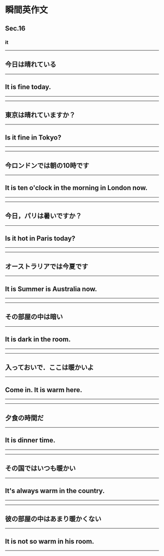 # 瞬間英作文
## Sec.16
### it
***
<!-- 1 -->
## 今日は晴れている
---
## It is fine today.
***
***
<!-- 2 -->
## 東京は晴れていますか？
---
## Is it fine in Tokyo?
***
***
<!-- 3 -->
## 今ロンドンでは朝の10時です
---
## It is ten o'clock in the morning in London now.
***
***
<!-- 4 -->
## 今日，パリは暑いですか？
---
## Is it hot in Paris today?
***
***
<!-- 5 -->
## オーストラリアでは今夏です
---
## It is Summer is Australia now.
***
***
<!-- 6 -->
## その部屋の中は暗い
---
## It is dark in the room.
***
***
<!-- 7 -->
## 入っておいで．ここは暖かいよ
---
## Come in. It is warm here.
***
***
<!-- 8 -->
## 夕食の時間だ
---
## It is dinner time.
***
***
<!-- 9 -->
## その国ではいつも暖かい
---
## It's always warm in the country.
***
***
<!-- 10 -->
## 彼の部屋の中はあまり暖かくない
---
## It is not so warm in his room.
***
